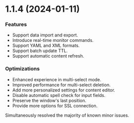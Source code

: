 # 1.1.4 (2024-01-11)

### Features

* Support data import and export.
* Introduce real-time monitor commands.
* Support YAML and XML formats.
* Support batch update TTL.
* Support automatic content refresh.

### Optimizations

* Enhanced experience in multi-select mode.
* Improved performance for multi-select deletion.
* Add more personalized settings for content editor.
* Disable automatic spell check for input fields.
* Preserve the window's last position.
* Provide more options for SSL connection.

Simultaneously resolved the majority of known minor issues.
